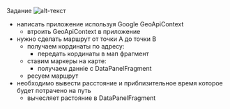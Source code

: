 Задание
![alt-текст](/home/denis/IT/AndroidStudioProjects/Portfolio/Navigator/app/src/main/res/drawable/map.png)

- написать приложение используя Google GeoApiContext
   - втроить GeoApiContext в приложение
- нужно сделать маршрут от точки А до точки В
  - получаем кординаты по адресу:
    - передать кординаты в мап фрагмент
  - ставим маркеры на карте:
    - получаем данніе с DataPanelFragment
  - ресуем маршрут
- необходимо вывести расстояние и приблизительное время которое будет потрачено на путь
   - вычесляет растояние в DataPanelFragment